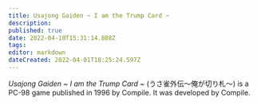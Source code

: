 ```yaml
---
title: Usajong Gaiden ~ I am the Trump Card ~
description: 
published: true
date: 2022-04-10T15:31:14.808Z
tags: 
editor: markdown
dateCreated: 2022-04-01T18:25:24.597Z
---
```


_Usajong Gaiden ~ I am the Trump Card ~_ (<span lang='ja'>うさ雀外伝～俺が切り札～</span>) is a PC-98 game published in 1996 by Compile.
It was developed by Compile.
